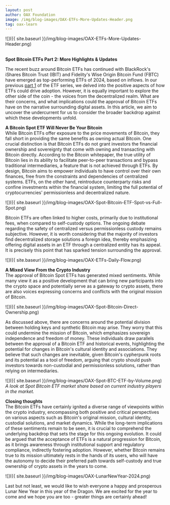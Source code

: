 ```yaml
---
layout: post
author: OAX Foundation
image: /img/blog-images/OAX-ETFs-More-Updates-Header.png
tag: oax-learn
---
```


![]({{ site.baseurl }}/img/blog-images/OAX-ETFs-More-Updates-Header.png)

<br><b>Spot Bitcoin ETFs Part 2: More Highlights & Updates</b>

The recent buzz around Bitcoin ETFs has continued with BlackRock's iShares Bitcoin Trust (IBIT) and Fidelity's Wise Origin Bitcoin Fund (FBTC) have emerged as top-performing ETFs of 2024, based on inflows. In our previous <a href="https://www.oax.org/2024/01/19/Part-One-of-Spot-Bitcoin-ETFs-Highlights.html">part 1</a> of the ETF series, we delved into the positive aspects of how ETFs could drive adoption. However, it is equally important to explore the other side of the coin - the voices from the decentralized realm. What are their concerns, and what implications could the approval of Bitcoin ETFs have on the narrative surrounding digital assets. In this article, we aim to uncover the undercurrent for us to consider the broader backdrop against which these developments unfold.

<b>A Bitcoin Spot ETF Will Never Be Your Bitcoin</b><br>
While Bitcoin ETFs offer exposure to the price movements of Bitcoin, they fall short in providing the same benefits as owning actual Bitcoin. One crucial distinction is that Bitcoin ETFs do not grant investors the financial ownership and sovereignty that come with owning and transacting with Bitcoin directly. According to the Bitcoin whitepaper, the true utility of Bitcoin lies in its ability to facilitate peer-to-peer transactions and bypass traditional intermediaries, a feature that is not achieved through ETFs. By design, Bitcoin aims to empower individuals to have control over their own finances, free from the constraints and dependencies of centralized systems. ETFs, on the other hand, reintroduce counterparty risks and confine investments within the financial system, limiting the full potential of cryptocurrencies' permissionless and decentralized nature.

![]({{ site.baseurl }}/img/blog-images/OAX-Spot-Bitcoin-ETF-Spot-vs-Full-Spot.png)

Bitcoin ETFs are often linked to higher costs, primarily due to institutional fees, when compared to self-custody options. The ongoing debate regarding the safety of centralized versus permissionless custody remains subjective. However, it is worth considering that the majority of investors find decentralized storage solutions a foreign idea, thereby emphasizing offering digital assets in an ETF through a centralized entity has its appeal. It is precisely this point that has sparked tension surrounding the approval.

![]({{ site.baseurl }}/img/blog-images/OAX-ETFs-Daily-Flow.png)

<b>A Mixed View From the Crypto Industry</b><br>
The approval of Bitcoin Spot ETFs has generated mixed sentiments. While many view it as a positive development that can bring new participants into the crypto space and potentially serve as a gateway to crypto assets, there are also voices expressing concerns and conflicts with the original mission of Bitcoin.

![]({{ site.baseurl }}/img/blog-images/OAX-Spot-Bitcoin-Direct-Ownership.png)

As discussed above, there are concerns around the potential division between holding keys and synthetic Bitcoin may arise. They worry that this could undermine the mission of Bitcoin, which emphasizes sovereign independence and freedom of money. These individuals draw parallels between the approval of a Bitcoin ETF and historical events, highlighting the potential for changes in Bitcoin's cultural identity and associations. They believe that such changes are inevitable, given Bitcoin's cypherpunk roots and its potential as a tool of freedom, arguing that crypto should push investors towards non-custodial and permissionless solutions, rather than relying on intermediaries.

![]({{ site.baseurl }}/img/blog-images/OAX-Spot-BTC-ETF-by-Volume.png)
<i>A look at Spot Bitcoin ETF market share based on current industry players in the market.</i>

<b>Closing thoughts</b><br>
The Bitcoin ETFs have certainly ignited a diverse range of viewpoints within the crypto industry, encompassing both positive and critical perspectives on various aspects such as Bitcoin's original mission, cultural identity, custodial solutions, and market dynamics. While the long-term implications of these sentiments remain to be seen, it is crucial to comprehend the underlying backdrop that sets the stage for this ongoing evolution. It could be argued that the acceptance of ETFs is a natural progression for Bitcoin, as it brings awareness through institutional support and regulatory compliance, indirectly fostering adoption. However, whether Bitcoin remains true to its mission ultimately rests in the hands of its users, who will have the autonomy to decide their preferred path towards self-custody and true ownership of crypto assets in the years to come.

![]({{ site.baseurl }}/img/blog-images/OAX-LunarNewYear-2024.png)

Last but not least, we would like to wish everyone a happy and prosperous Lunar New Year in this year of the Dragon. We are excited for the year to come and we hope you are too - greater things are certainly ahead! 
